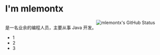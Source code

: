 <div id="si_div">
    <h1>I'm mlemontx</h1>
    <div style="float: left;">
        <p>是一名业余的编程人员，主要从事 Java 开发。</p>
        <ul>
            <li>1</li>
            <li>2</li>
            <li>3</li>
        </ul>
    </div>
    <div style="float: left;">
        <img alt="mlemontx's GitHub Status" src="https://github-readme-stats.vercel.app/api?username=mlemontx&show_icons=true&theme=dark&count_private=true">
    </div>
</div> 
